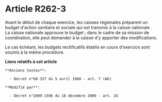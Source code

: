 # Article R262-3

Avant le début de chaque exercice, les caisses régionales préparent un budget d'action sanitaire et sociale qui est transmis
à la caisse nationale      . La caisse nationale approuve le budget ; dans le cadre de sa mission de coordination, elle peut
demander à la caisse d'y apporter des modifications. 

Le cas échéant, les budgets rectificatifs établis en cours d'exercice sont soumis à la même procédure.

**Liens relatifs à cet article**

	**Anciens textes**:

	  - Décret n°68-327 du 5 avril 1968 - art. 7 (Ab)

	**Modifié par**:

	  - Décret n°2009-1596 du 18 décembre 2009 - art. 24

